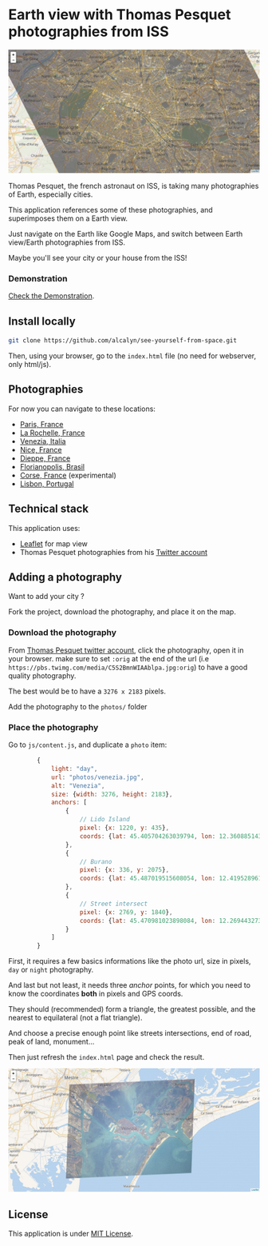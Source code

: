 Earth view with Thomas Pesquet photographies from ISS
=====================================================

![Paris from ISS](img/screenshot.jpg)

Thomas Pesquet, the french astronaut on ISS,
is taking many photographies of Earth, especially cities.

This application references some of these photographies,
and superimposes them on a Earth view.

Just navigate on the Earth like Google Maps,
and switch between Earth view/Earth photographies from ISS.

Maybe you'll see your city or your house from the ISS!


### Demonstration

[Check the Demonstration](https://alcalyn.github.io/see-yourself-from-space).


## Install locally

``` bash
git clone https://github.com/alcalyn/see-yourself-from-space.git
```

Then, using your browser, go to the `index.html` file
(no need for webserver, only html/js).


## Photographies

For now you can navigate to these locations:

 - [Paris, France](https://alcalyn.github.io/see-yourself-from-space/#11/48.8561/2.3494)
 - [La Rochelle, France](https://alcalyn.github.io/see-yourself-from-space/#13/46.1581/-1.1726)
 - [Venezia, Italia](https://alcalyn.github.io/see-yourself-from-space/#12/45.4323/12.3459)
 - [Nice, France](https://alcalyn.github.io/see-yourself-from-space/#11/43.6641/7.3001)
 - [Dieppe, France](https://alcalyn.github.io/see-yourself-from-space/#12/49.9213/1.0914)
 - [Florianopolis, Brasil](https://alcalyn.github.io/see-yourself-from-space/#12/-27.5946/-48.5503)
 - [Corse, France](https://alcalyn.github.io/see-yourself-from-space/#7/42.241/9.404) (experimental)
 - [Lisbon, Portugal](https://alcalyn.github.io/see-yourself-from-space/#11/38.7104/-9.1283)


## Technical stack

This application uses:

 - [Leaflet](http://leafletjs.com/) for map view
 - Thomas Pesquet photographies from his [Twitter account](https://twitter.com/Thom_astro)


## Adding a photography

Want to add your city ?

Fork the project, download the photography, and place it on the map.

### Download the photography

From [Thomas Pesquet twitter account](https://twitter.com/Thom_astro),
click the photography, open it in your browser.
make sure to set `:orig` at the end of the url (i.e `https://pbs.twimg.com/media/C5S2BmnWIAAblpa.jpg:orig`)
to have a good quality photography.

The best would be to have a `3276 x 2183` pixels.

Add the photography to the `photos/` folder

### Place the photography

Go to `js/content.js`, and duplicate a `photo` item:

``` js
        {
            light: "day",
            url: "photos/venezia.jpg",
            alt: "Venezia",
            size: {width: 3276, height: 2183},
            anchors: [
                {
                    // Lido Island
                    pixel: {x: 1220, y: 435},
                    coords: {lat: 45.405704263039794, lon: 12.360885143280031}
                },
                {
                    // Burano
                    pixel: {x: 336, y: 2075},
                    coords: {lat: 45.487019515608054, lon: 12.41952896118164}
                },
                {
                    // Street intersect
                    pixel: {x: 2769, y: 1840},
                    coords: {lat: 45.470981023898084, lon: 12.269443273544313}
                }
            ]
        }
```

First, it requires a few basics informations like
the photo url, size in pixels, `day` or `night` photography.

And last but not least, it needs three *anchor* points,
for which you need to know the coordinates **both** in pixels and GPS coords.

They should (recommended) form a triangle, the greatest possible,
and the nearest to equilateral (not a flat triangle).

And choose a precise enough point like streets intersections,
end of road, peak of land, monument...

Then just refresh the `index.html` page and check the result.

![Example with Venezia](img/example-venezia.jpg)

## License

This application is under [MIT License](LICENSE).

